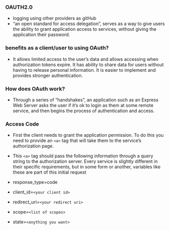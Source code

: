 ### OAUTH2.0

- logging using other providers as gitHub
- “an open standard for access delegation”, serves as a way to give users the ability to grant application access to services, without giving the application their password.

### benefits as a client/user to using OAuth? 

- It allows limited access to the user’s data and allows accessing when authorization tokens expire. It has ability to share data for users without having to release personal information. It is easier to implement and provides stronger authentication.

### How does OAuth work? 

- Through a series of “handshakes”, an application such as an Express Web Server asks the user if it’s ok to login as them at some remote service, and then begins the process of authentication and access.

### Access Code 

- First the client needs to grant the application permission. To do this you need to provide an `<a>` tag that will take them to the service’s authorization page. 
- This `<a>` tag should pass the following information through a query string to the authorization server. Every service is slightly different in their specific requirements, but in some form or another, variables like these are part of this initial request

- response_type=code
- client_id=`<your client id>`
- redirect_uri=`<your redirect uri>`
- scope=`<list of scopes>`
- state=`<anything you want>`
